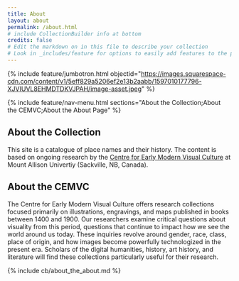 ```yaml
---
title: About
layout: about
permalink: /about.html
# include CollectionBuilder info at bottom
credits: false
# Edit the markdown on in this file to describe your collection
# Look in _includes/feature for options to easily add features to the page
---
```


{% include feature/jumbotron.html objectid="https://images.squarespace-cdn.com/content/v1/5eff829a5206ef2e13b2aabb/1597010177796-XJVIUVL8EHMDTDKVJPAH/image-asset.jpeg" %}

{% include feature/nav-menu.html sections="About the Collection;About the CEMVC;About the About Page" %}

## About the Collection

This site is a catalogue of place names and their history. The content is based on ongoing research by the [Centre for Early Modern Visual Culture](https://www.cemvc.ca) at Mount Allison Univertiy (Sackville, NB, Canada).

## About the CEMVC

The Centre for Early Modern Visual Culture offers research collections focused primarily on illustrations, engravings, and maps published in books between 1400 and 1900. Our researchers examine critical questions about visuality from this period, questions that continue to impact how we see the world around us today. These inquiries revolve around gender, race, class, place of origin, and how images become powerfully technologized in the present era. Scholars of the digital humanities, history, art history, and literature will find these collections particularly useful for their research. 

<!-- IMPORTANT!!! DELETE this comment and the include below when you are finished editing this page for your collection. The include below introduces about page features. They will show up on your collection's about page until you delete it.  -->
{% include cb/about_the_about.md %} 
